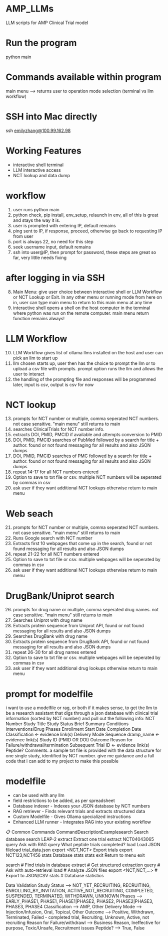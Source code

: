 # AMP_LLMs
LLM scripts for AMP Clinical Trial model

# Run the program
python main

# Commands available within program
main menu --> returns user to operation mode selection (terminal vs llm workflow)

# SSH into Mac directly
ssh emilyzhang@100.99.162.98

# Working Features
- interactive shell terminal
- LLM interactive access
- NCT lookup and data dump

# workflow
1. user runs python main
2. python check, pip install, env_setup, relaunch in env, all of this is great and stays the way it is.
3. user is prompted with entering IP, default remains
4. ping sent to IP, if response, proceed, otherwise go back to requesting IP from user
5. port is always 22, no need for this step
6. seek username input, default remains
7. ssh into user@IP, then prompt for password, these steps are great so far, very little needs fixing

# after logging in via SSH
8. Main Menu: give user choice between interactive shell or LLM Workflow or NCT Lookup or Exit. In any other menu or running mode from here on in, user can type main menu to return to this main menu at any time
9. interactive shell opens a shell on the host computer in the terminal where python was run on the remote computer. main menu return function remains always!

# LLM Workflow
10. LLM Workflow gives list of ollama llms installed on the host and user can pick an llm to start up
11. llm chosen starts up, user then has the choice to prompt the llm or to upload a csv file with prompts. prompt option runs the llm and allows the user to interact
12. the handling of the prompting file and responses will be programmed later, input is csv, output is csv for now

# NCT lookup
13. prompts for NCT number or multiple, comma seperated NCT numbers. not case sensitive. "main menu" still returns to main
14. searches ClinicalTrials for NCT number info. 
15. extracts DOI, PMID, PMCID if available and attempts conversion to PMID
16. DOI, PMID, PMCID searches of PubMed followed by a search for title + author. found or not found messaging for all results and also JSON dumps
17. DOI, PMID, PMCID searches of PMC followed by a search for title + author. found or not found messaging for all results and also JSON dumps
18. repeat 14-17 for all NCT numbers entered
19. Option to save to txt file or csv. multiple NCT numbers will be seperated by commas in csv
20. ask user if they want additional NCT lookups otherwise return to main menu

# Web seach
21. prompts for NCT number or multiple, comma seperated NCT numbers. not case sensitive. "main menu" still returns to main
22. Runs Google search with NCT number
22. Extracts first 10 webpages that come up in the search, found or not found messaging for all results and also JSON dumps
23. repeat 21-22 for all NCT numbers entered
24. Option to save to txt file or csv. multiple webpages will be seperated by commas in csv
25. ask user if they want additional NCT lookups otherwise return to main menu


# DrugBank/Uniprot search
26. prompts for drug name or multiple, comma seperated drug names. not case sensitive. "main menu" still returns to main
27. Searches Uniprot with drug name
28. Extracts protein sequence from Uniprot API,  found or not found messaging for all results and also JSON dumps
29. Searches DrugBank with drug name
30. Extracts protein sequence from DrugBank API,  found or not found messaging for all results and also JSON dumps
31. repeat 26-30 for all drug names entered
32. Option to save to txt file or csv. multiple webpages will be seperated by commas in csv
33. ask user if they want additional drug lookups otherwise return to main menu

# prompt for modelfile
 i want to use a modelfile or rag, or both if it makes sense, to get the llm to be a research assistant that digs through a json database with clinical trial information (sorted by NCT number) and pull out the following info: NCT Number Study Title Study Status Brief Summary Conditions Interventions/Drug Phases Enrollment Start Date Completion Date Classification <- evidence link(s) Delivery Mode Sequence dramp_name <- evidence link(s) Study ID (PMID OR DOI) Outcome Reason for Failure/withdrawal/termination Subsequent Trial ID <- evidence link(s) Peptide? Comments. a sample txt file is provided with the data structure for one single study, identified by NCT number. give me guidance and a full code that i can add to my project to make this possible

 # modelfile
- can be used with any llm
- field restrictions to be added, as per spreadsheet
- Database indexer - Indexes your JSON database by NCT numbers
- RAG retriever - Finds relevant trials and extracts structured data
- Custom Modelfile - Gives Ollama specialized instructions
- Enhanced LLM runner - Integrates RAG into your existing workflow

📋 Common Commands
CommandDescriptionExamplesearch <query>     Search database     search LEAP-2
extract <NCT>   Extract one trial   extract NCT04043065
query <question>    Ask with RAG    query What peptide trials completed?
load <file> Load JSON fileload   trial_data.json
export <NCT,NCT>    Export trials   export NCT123,NCT456
stats   Database stats    stats
exit Return to menu exit

search <query>          # Find trials in database
extract <NCT>           # Get structured extraction
query <question>        # Ask with auto-retrieval
load <file>             # Analyze JSON files
export <NCT,NCT,...>    # Export to JSON/CSV
stats                   # Database statistics

Data Validation
Study Status --> NOT_YET_RECRUITING, RECRUITING, ENROLLING_BY_INVITATION, ACTIVE_NOT_RECRUITING, COMPLETED, SUSPENDED, TERMINATED, WITHDRAWN, UNKNOWN
Phases --> EARLY_PHASE1, PHASE1, PHASE1|PHASE2, PHASE2, PHASE2|PHASE3, PHASE3, PHASE4
Classification --> AMP, Other
Delivery Mode --> Injection/Infusion, Oral, Topical, Other
Outcome --> Positive, Withdrawn, Terminated, Failed - completed trial, Recruiting, Unknown, Active, not recruiting
Reason for Failure/withdrawl --> Business Reason, Ineffective for purpose, Toxic/Unsafe, Recruitment issues
Peptide? --> True, False


